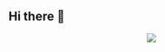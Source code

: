 ## Hi there 👋
<p align="center">
  <img src="https://capsule-render.vercel.app/api?text=Hey Welcome Everyone!🕹️&animation=fadeIn&type=waving&color=gradient&height=100"/>
</p>
<!--
**Bilgrandov/Bilgrandov** is a ✨ _special_ ✨ repository because its `README.md` (this file) appears on your GitHub profile.

Here are some ideas to get you started:
-->

* 👂 My name is Bilgrandov
* 👩 Pronouns: Bilgran
* 🔭 I’m currently working on Ai 001
* 🌱 I’m currently learning Python
* 🤝 I’m looking to collaborate on Ai Project
* 🤔 I’m looking for help with ---
